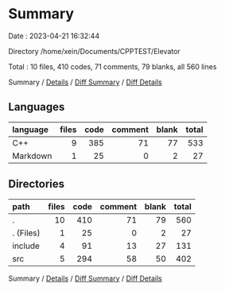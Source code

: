 # Summary

Date : 2023-04-21 16:32:44

Directory /home/xein/Documents/CPPTEST/Elevator

Total : 10 files,  410 codes, 71 comments, 79 blanks, all 560 lines

Summary / [Details](details.md) / [Diff Summary](diff.md) / [Diff Details](diff-details.md)

## Languages
| language | files | code | comment | blank | total |
| :--- | ---: | ---: | ---: | ---: | ---: |
| C++ | 9 | 385 | 71 | 77 | 533 |
| Markdown | 1 | 25 | 0 | 2 | 27 |

## Directories
| path | files | code | comment | blank | total |
| :--- | ---: | ---: | ---: | ---: | ---: |
| . | 10 | 410 | 71 | 79 | 560 |
| . (Files) | 1 | 25 | 0 | 2 | 27 |
| include | 4 | 91 | 13 | 27 | 131 |
| src | 5 | 294 | 58 | 50 | 402 |

Summary / [Details](details.md) / [Diff Summary](diff.md) / [Diff Details](diff-details.md)
